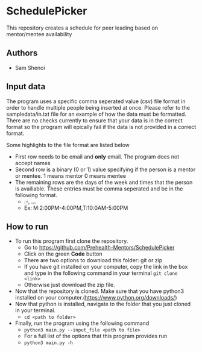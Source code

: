 # SchedulePicker
This repository creates a schedule for peer leading based on mentor/mentee availability

## Authors
 - Sam Shenoi

## Input data
The program uses a specific comma seperated value (csv) file format in order to handle multiple people being inserted at once. Please refer to the sampledata/in.txt file for an example of how the data must be formatted. There are no
checks currently to ensure that your data is in the correct format so the program will epically fail if
the data is not provided in a correct format.

Some highlights to the file format are listed below
- First row needs to be email and **only** email. The program does not accept names
- Second row is a binary (0 or 1) value specifying if the person is a mentor or mentee. 1 means mentor 0 means mentee
- The remaining rows are the days of the week and times that the person is availiable. These entries must be comma seperated and be in the following format.
   - <day of the week>:<start time>-<end time>, ...
   - Ex: M:2:00PM-4:00PM,T:10:0AM-5:00PM

## How to run
- To run this program first clone the repository.
     - Go to https://github.com/Prehealth-Mentors/SchedulePicker
     - Click on the green **Code** button
     - There are two options to download this folder: git or zip
     - If you have git installed on your computer, copy the link in the box and type in the following command in your terminal `git clone <link>`
     - Otherwise just download the zip file.
- Now that the repository is cloned. Make sure that you have python3 installed on your computer.(https://www.python.org/downloads/)
- Now that python is installed, navigate to the folder that you just cloned in your terminal.
    - `cd <path to folder>`
- Finally, run the program using the following command
    - `python3 main.py --input_file <path to file>`
    - For a full list of the options that this program provides run
    - `python3 main.py -h`


